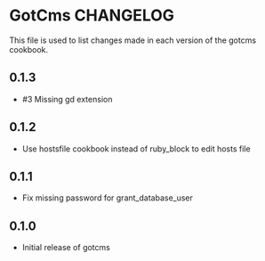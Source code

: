 GotCms CHANGELOG
================

This file is used to list changes made in each version of the gotcms cookbook.

0.1.3
-----
- #3 Missing gd extension

0.1.2
-----
- Use hostsfile cookbook instead of ruby_block to edit hosts file

0.1.1
-----
- Fix missing password for grant_database_user

0.1.0
-----
- Initial release of gotcms


